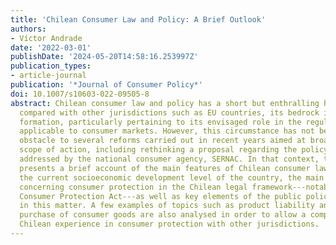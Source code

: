 ```yaml
---
title: 'Chilean Consumer Law and Policy: A Brief Outlook'
authors:
- Víctor Andrade
date: '2022-03-01'
publishDate: '2024-05-20T14:58:16.253997Z'
publication_types:
- article-journal
publication: '*Journal of Consumer Policy*'
doi: 10.1007/s10603-022-09505-8
abstract: Chilean consumer law and policy has a short but enthralling history. As
  compared with other jurisdictions such as EU countries, its bedrock is still in
  formation, particularly pertaining to its envisaged role in the regulatory spectrum
  applicable to consumer markets. However, this circumstance has not been a serious
  obstacle to several reforms carried out in recent years aimed at broadening its
  scope of action, including rethinking a proposal regarding the policy goals to be
  addressed by the national consumer agency, SERNAC. In that context, this article
  presents a brief account of the main features of Chilean consumer law, considering
  the current socioeconomic development level of the country, the main pieces of legislation
  concerning consumer protection in the Chilean legal framework---notably the Chilean
  Consumer Protection Act---as well as key elements of the public policy approach
  in this matter. A few examples of topics such as product liability and sale and
  purchase of consumer goods are also analysed in order to allow a comparison of the
  Chilean experience in consumer protection with other jurisdictions.
---
```


